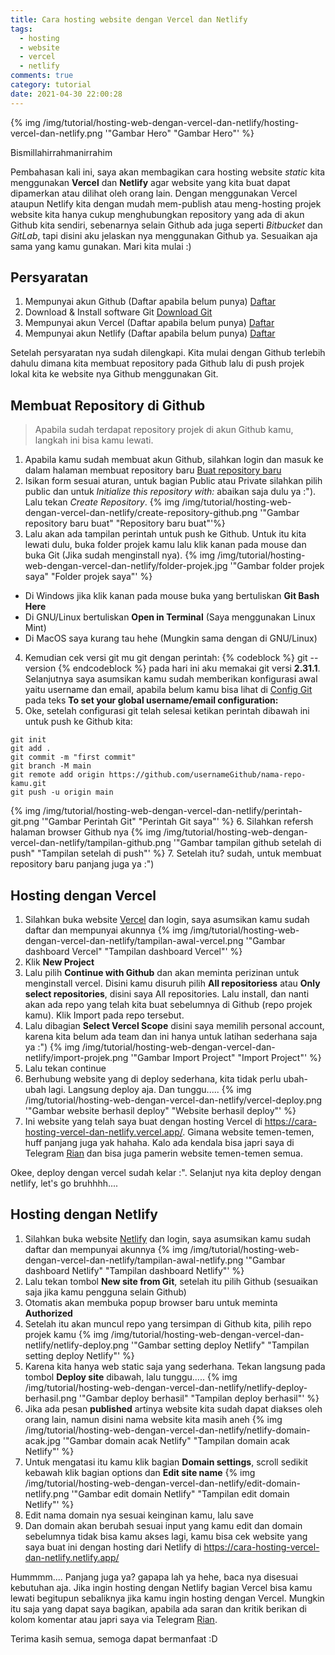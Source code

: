 ```yaml
---
title: Cara hosting website dengan Vercel dan Netlify
tags:
  - hosting
  - website
  - vercel
  - netlify
comments: true
category: tutorial
date: 2021-04-30 22:00:28
---
```



{% img /img/tutorial/hosting-web-dengan-vercel-dan-netlify/hosting-vercel-dan-netlify.png '"Gambar Hero" "Gambar Hero"' %}

Bismillahirrahmanirrahim

Pembahasan kali ini, saya akan membagikan cara hosting website *static* kita menggunakan **Vercel** dan **Netlify** agar website yang kita buat dapat dipamerkan atau dilihat oleh orang lain. Dengan menggunakan Vercel ataupun Netlify kita dengan mudah mem-publish atau meng-hosting projek website kita hanya cukup menghubungkan repository yang ada di akun Github kita sendiri, sebenarnya selain Github ada juga seperti _Bitbucket_ dan _GitLab_, tapi disini aku jelaskan nya menggunakan Github ya. Sesuaikan aja sama yang kamu gunakan. Mari kita mulai :)

<!-- more -->

## Persyaratan
1. Mempunyai akun Github (Daftar apabila belum punya) [Daftar](https://github.com/join?ref_cta=Sign+up&ref_loc=header+logged+out&ref_page=%2F&source=header-home)
2. Download & Install software Git [Download Git](https://git-scm.com/downloads)
3. Mempunyai akun Vercel (Daftar apabila belum punya) [Daftar](https://vercel.com/signup)
4. Mempunyai akun Netlify (Daftar apabila belum punya) [Daftar](https://app.netlify.com/signup?_ga=2.110615685.181452518.1619753565-1767516604.1619753565) 

Setelah persyaratan nya sudah dilengkapi. Kita mulai dengan Github terlebih dahulu dimana kita membuat repository pada Github lalu di push projek lokal kita ke website nya Github menggunakan Git.

## Membuat Repository di Github
> Apabila sudah terdapat repository projek di akun Github kamu, langkah ini bisa kamu lewati.    

1. Apabila kamu sudah membuat akun Github, silahkan login dan masuk ke dalam halaman membuat repository baru [Buat repository baru](https://github.com/new)
2. Isikan form sesuai aturan, untuk bagian Public atau Private silahkan pilih public dan untuk _Initialize this repository with:_ abaikan saja dulu ya :"). Lalu tekan *Create Repository*.
{% img /img/tutorial/hosting-web-dengan-vercel-dan-netlify/create-repository-github.png '"Gambar repository baru buat" "Repository baru buat"'%}
3. Lalu akan ada tampilan perintah untuk push ke Github. Untuk itu kita lewati dulu, buka folder projek kamu lalu klik kanan pada mouse dan buka Git (Jika sudah menginstall nya).
{% img /img/tutorial/hosting-web-dengan-vercel-dan-netlify/folder-projek.jpg '"Gambar folder projek saya" "Folder projek saya"' %}
 - Di Windows jika klik kanan pada mouse buka yang bertuliskan **Git Bash Here** 
 - Di GNU/Linux bertuliskan **Open in Terminal** (Saya menggunakan Linux Mint)
 - Di MacOS saya kurang tau hehe (Mungkin sama dengan di GNU/Linux)
4. Kemudian cek versi git mu git dengan perintah:
{% codeblock %}
git --version
{% endcodeblock %}
 pada hari ini aku memakai git versi **2.31.1**. Selanjutnya saya asumsikan kamu sudah memberikan konfigurasi awal yaitu username dan email, apabila belum kamu bisa lihat di [Config Git](https://support.atlassian.com/bitbucket-cloud/docs/configure-your-dvcs-username-for-commits/) pada teks **To set your global username/email configuration:**
5. Oke, setelah configurasi git telah selesai ketikan perintah dibawah ini untuk push ke Github kita:
```
git init
git add .
git commit -m "first commit"
git branch -M main
git remote add origin https://github.com/usernameGithub/nama-repo-kamu.git
git push -u origin main
```
{% img /img/tutorial/hosting-web-dengan-vercel-dan-netlify/perintah-git.png '"Gambar Perintah Git" "Perintah Git saya"' %}
6. Silahkan refersh halaman browser Github nya
{% img /img/tutorial/hosting-web-dengan-vercel-dan-netlify/tampilan-github.png '"Gambar tampilan github setelah di push" "Tampilan setelah di push"' %}
7. Setelah itu? sudah, untuk membuat repository baru panjang juga ya :")

## Hosting dengan Vercel
1. Silahkan buka website [Vercel](https://vercel.com/dashboard) dan login, saya asumsikan kamu sudah daftar dan mempunyai akunnya
{% img /img/tutorial/hosting-web-dengan-vercel-dan-netlify/tampilan-awal-vercel.png '"Gambar dashboard Vercel" "Tampilan dashboard Vercel"' %}
2. Klik **New Project**
3. Lalu pilih **Continue with Github** dan akan meminta perizinan untuk menginstall vercel. Disini kamu disuruh pilih **All repositoriess** atau **Only select repositories**, disini saya All repositories. Lalu install, dan nanti akan ada repo yang telah kita buat sebelumnya di Github (repo projek kamu). Klik Import pada repo tersebut.
4. Lalu dibagian **Select Vercel Scope** disini saya memilih personal account, karena kita belum ada team dan ini hanya untuk latihan sederhana saja ya :")
{% img /img/tutorial/hosting-web-dengan-vercel-dan-netlify/import-projek.png '"Gambar Import Project" "Import Project"' %}
5. Lalu tekan continue
6. Berhubung website yang di deploy sederhana, kita tidak perlu ubah-ubah lagi. Langsung deploy aja. Dan tunggu.....
{% img /img/tutorial/hosting-web-dengan-vercel-dan-netlify/vercel-deploy.png '"Gambar website berhasil deploy" "Website berhasil deploy"' %}
7. Ini website yang telah saya buat dengan hosting Vercel di https://cara-hosting-vercel-dan-netlify.vercel.app/. Gimana website temen-temen, huff panjang juga yak hahaha. Kalo ada kendala bisa japri saya di Telegram [Rian](https://t.me/riann18) dan bisa juga pamerin website temen-temen semua.

Okee, deploy dengan vercel sudah kelar :". Selanjut nya kita deploy dengan netlify, let's go bruhhhh....

## Hosting dengan Netlify
1. Silahkan buka website [Netlify](https://www.netlify.com/) dan login, saya asumsikan kamu sudah daftar dan mempunyai akunnya
{% img /img/tutorial/hosting-web-dengan-vercel-dan-netlify/tampilan-awal-netlify.png '"Gambar dashboard Netlify" "Tampilan dashboard Netlify"' %}
2. Lalu tekan tombol **New site from Git**, setelah itu pilih Github (sesuaikan saja jika kamu pengguna selain Github)
3. Otomatis akan membuka popup browser baru untuk meminta **Authorized**
4. Setelah itu akan muncul repo yang tersimpan di Github kita, pilih repo projek kamu
{% img /img/tutorial/hosting-web-dengan-vercel-dan-netlify/netlify-deploy.png '"Gambar setting deploy Netlify" "Tampilan setting deploy Netlify"' %}
5. Karena kita hanya web static saja yang sederhana. Tekan langsung pada tombol **Deploy site** dibawah, lalu tunggu.....
{% img /img/tutorial/hosting-web-dengan-vercel-dan-netlify/netlify-deploy-berhasil.png '"Gambar deploy berhasil" "Tampilan deploy berhasil"' %}
6. Jika ada pesan **published** artinya website kita sudah dapat diakses oleh orang lain, namun disini nama website kita masih aneh
{% img /img/tutorial/hosting-web-dengan-vercel-dan-netlify/netlify-domain-acak.jpg '"Gambar domain acak Netlify" "Tampilan domain acak Netlify"' %}
7. Untuk mengatasi itu kamu klik bagian **Domain settings**, scroll sedikit kebawah klik bagian options dan **Edit site name**
{% img /img/tutorial/hosting-web-dengan-vercel-dan-netlify/edit-domain-netlify.png '"Gambar edit domain Netlify" "Tampilan edit domain Netlify"' %}
8. Edit nama domain nya sesuai keinginan kamu, lalu save
9. Dan domain akan berubah sesuai input yang kamu edit dan domain sebelumnya tidak bisa kamu akses lagi, kamu bisa cek website yang saya buat ini dengan hosting dari Netlify di https://cara-hosting-vercel-dan-netlify.netlify.app/

Hummmm.... Panjang juga ya? gapapa lah ya hehe, baca nya disesuai kebutuhan aja. Jika ingin hosting dengan Netlify bagian Vercel bisa kamu lewati begitupun sebaliknya jika kamu ingin hosting dengan Vercel. Mungkin itu saja yang dapat saya bagikan, apabila ada saran dan kritik berikan di kolom komentar atau japri saya via Telegram [Rian](https://t.me/riann18).

Terima kasih semua, semoga dapat bermanfaat :D


